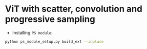 # ViT with scatter, convolution and progressive sampling

- Installing `PS module`:

```bash
python ps_module_setup.py build_ext --inplace
```
